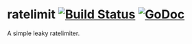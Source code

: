 ratelimit  [![Build Status](https://secure.travis-ci.org/brendanjryan/errgroup.png)](https://travis-ci.org/brendanjryan/errgroup) [![GoDoc](https://godoc.org/github.com/brendanjryan/errpool?status.svg)](https://godoc.org/github.com/brendanjryan/errpool)
========

A simple leaky ratelimiter.
